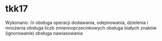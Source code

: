 # tkk17

Wykonano: /n
obsługa operacji dodawania, odejmowania, dzielenia i mnożenia
obsługa liczb zmiennoprzecinkowych
obsługa białych znaków (ignorowanie)
obsługa nawiasowania
